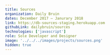 ```yaml
---
title: Sources
organization: Daily Bruin
dates: December 2017 – Janurary 2018
link: https://db-sources-staging.herokuapp.com
githubLink: dailybruin/sources
technologies: ['javascript']
role: Sole Developer and Designer
image: '../../../images/projects/sources.png'
hidden: true
---
```

